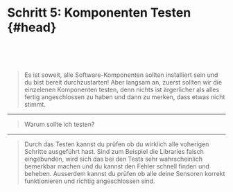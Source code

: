 # Schritt 5: Komponenten Testen {#head}
<div class="description"></div>

<div class="line">
    <br>
    <br>
    <br>
</div>

> Es ist soweit, alle Software-Komponenten sollten installiert sein und du bist bereit durchzustarten! Aber langsam an, zuerst sollten wir die einzelenen Komponenten testen, denn nichts ist ärgerlicher als alles fertig angeschlossen zu haben und dann zu merken, dass etwas nicht stimmt. 

------

>Warum sollte ich testen?

------
>Durch das Testen kannst du prüfen ob du wirklich alle voherigen Schritte ausgeführt hast. Sind zum Beispiel die Libraries falsch eingebunden, wird sich das bei den Tests sehr wahrscheinlich bemerkbar machen und du kannst den Fehler schnell finden und beheben. Ausserdem kannst du prüfen ob alle deine Sensoren korrekt funktionieren und richtig angeschlossen sind.








